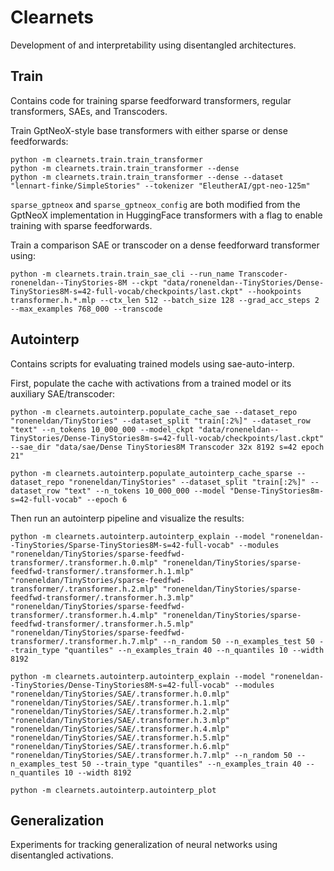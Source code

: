# Clearnets

Development of and interpretability using disentangled architectures.

## Train

Contains code for training sparse feedforward transformers, regular transformers, SAEs, and Transcoders.

Train GptNeoX-style base transformers with either sparse or dense feedforwards:

```
python -m clearnets.train.train_transformer
python -m clearnets.train.train_transformer --dense
python -m clearnets.train.train_transformer --dense --dataset "lennart-finke/SimpleStories" --tokenizer "EleutherAI/gpt-neo-125m"
```

`sparse_gptneox` and `sparse_gptneox_config` are both modified from the GptNeoX implementation in HuggingFace transformers with a flag to enable training with sparse feedforwards.

Train a comparison SAE or transcoder on a dense feedforward transformer using:

```
python -m clearnets.train.train_sae_cli --run_name Transcoder-roneneldan--TinyStories-8M --ckpt "data/roneneldan--TinyStories/Dense-TinyStories8M-s=42-full-vocab/checkpoints/last.ckpt" --hookpoints transformer.h.*.mlp --ctx_len 512 --batch_size 128 --grad_acc_steps 2 --max_examples 768_000 --transcode
```

## Autointerp

Contains scripts for evaluating trained models using sae-auto-interp.

First, populate the cache with activations from a trained model or its auxiliary SAE/transcoder:

```
python -m clearnets.autointerp.populate_cache_sae --dataset_repo "roneneldan/TinyStories" --dataset_split "train[:2%]" --dataset_row "text" --n_tokens 10_000_000 --model_ckpt "data/roneneldan--TinyStories/Dense-TinyStories8m-s=42-full-vocab/checkpoints/last.ckpt" --sae_dir "data/sae/Dense TinyStories8M Transcoder 32x 8192 s=42 epoch 21"

python -m clearnets.autointerp.populate_autointerp_cache_sparse --dataset_repo "roneneldan/TinyStories" --dataset_split "train[:2%]" --dataset_row "text" --n_tokens 10_000_000 --model "Dense-TinyStories8m-s=42-full-vocab" --epoch 6
```

Then run an autointerp pipeline and visualize the results:

```
python -m clearnets.autointerp.autointerp_explain --model "roneneldan--TinyStories/Sparse-TinyStories8M-s=42-full-vocab" --modules "roneneldan/TinyStories/sparse-feedfwd-transformer/.transformer.h.0.mlp" "roneneldan/TinyStories/sparse-feedfwd-transformer/.transformer.h.1.mlp" "roneneldan/TinyStories/sparse-feedfwd-transformer/.transformer.h.2.mlp" "roneneldan/TinyStories/sparse-feedfwd-transformer/.transformer.h.3.mlp" "roneneldan/TinyStories/sparse-feedfwd-transformer/.transformer.h.4.mlp" "roneneldan/TinyStories/sparse-feedfwd-transformer/.transformer.h.5.mlp" "roneneldan/TinyStories/sparse-feedfwd-transformer/.transformer.h.7.mlp" --n_random 50 --n_examples_test 50 --train_type "quantiles" --n_examples_train 40 --n_quantiles 10 --width 8192

python -m clearnets.autointerp.autointerp_explain --model "roneneldan--TinyStories/Dense-TinyStories8M-s=42-full-vocab" --modules "roneneldan/TinyStories/SAE/.transformer.h.0.mlp" "roneneldan/TinyStories/SAE/.transformer.h.1.mlp" "roneneldan/TinyStories/SAE/.transformer.h.2.mlp" "roneneldan/TinyStories/SAE/.transformer.h.3.mlp" "roneneldan/TinyStories/SAE/.transformer.h.4.mlp" "roneneldan/TinyStories/SAE/.transformer.h.5.mlp" "roneneldan/TinyStories/SAE/.transformer.h.6.mlp" "roneneldan/TinyStories/SAE/.transformer.h.7.mlp" --n_random 50 --n_examples_test 50 --train_type "quantiles" --n_examples_train 40 --n_quantiles 10 --width 8192

python -m clearnets.autointerp.autointerp_plot

```

## Generalization

Experiments for tracking generalization of neural networks using disentangled activations.